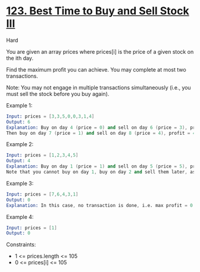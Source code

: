 # [123. Best Time to Buy and Sell Stock III](https://leetcode.com/problems/best-time-to-buy-and-sell-stock-iii/)

Hard

You are given an array prices where prices[i] is the price of a given stock on the ith day.

Find the maximum profit you can achieve. You may complete at most two transactions.

Note: You may not engage in multiple transactions simultaneously (i.e., you must sell the stock before you buy again).

Example 1:

```s
Input: prices = [3,3,5,0,0,3,1,4]
Output: 6
Explanation: Buy on day 4 (price = 0) and sell on day 6 (price = 3), profit = 3-0 = 3.
Then buy on day 7 (price = 1) and sell on day 8 (price = 4), profit = 4-1 = 3.
```

Example 2:

```s
Input: prices = [1,2,3,4,5]
Output: 4
Explanation: Buy on day 1 (price = 1) and sell on day 5 (price = 5), profit = 5-1 = 4.
Note that you cannot buy on day 1, buy on day 2 and sell them later, as you are engaging multiple transactions at the same time. You must sell before buying again.
```

Example 3:

```s
Input: prices = [7,6,4,3,1]
Output: 0
Explanation: In this case, no transaction is done, i.e. max profit = 0.
```

Example 4:

```s
Input: prices = [1]
Output: 0
```

Constraints:

- 1 <= prices.length <= 105
- 0 <= prices[i] <= 105
